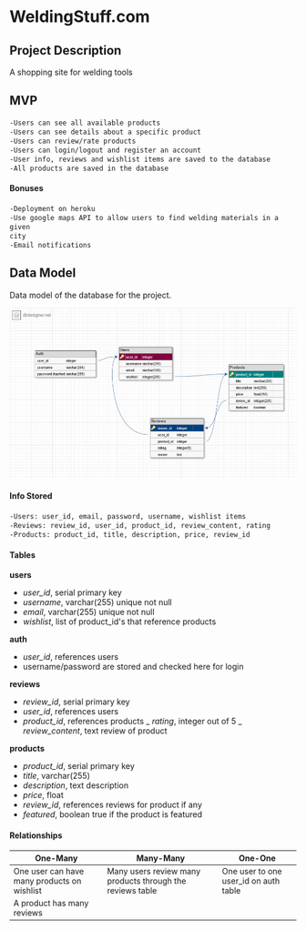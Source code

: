 # WeldingStuff.com

## Project Description
A shopping site for welding tools

## MVP
    -Users can see all available products
    -Users can see details about a specific product
    -Users can review/rate products
    -Users can login/logout and register an account
    -User info, reviews and wishlist items are saved to the database
    -All products are saved in the database

#### Bonuses
    -Deployment on heroku
    -Use google maps API to allow users to find welding materials in a given
    city
    -Email notifications

## Data Model
Data model of the database for the project.

<img src='welding_site_db_model.png' height=300>

#### Info Stored
    -Users: user_id, email, password, username, wishlist items
    -Reviews: review_id, user_id, product_id, review_content, rating
    -Products: product_id, title, description, price, review_id

#### Tables

__users__
- *user_id*, serial primary key
- _username_, varchar(255) unique not null
- _email_, varchar(255) unique not null
- _wishlist_, list of product_id's that reference products

__auth__
- *user_id*, references users
- username/password are stored and checked here for login

__reviews__
- *review_id*, serial primary key
- *user_id*, references users
- *product_id*, references products
_ *rating*, integer out of 5
_ *review_content*, text review of product

__products__
- *product_id*, serial primary key
- *title*, varchar(255)
- *description*, text description
- *price*, float
- *review_id*, references reviews for product if any
- *featured*, boolean true if the product is featured


#### Relationships

One-Many | Many-Many | One-One
-------- | --------- | -------
One user can have many products on wishlist | Many users review many products through the reviews table | One user to one user_id on auth table
A product has many reviews | |



